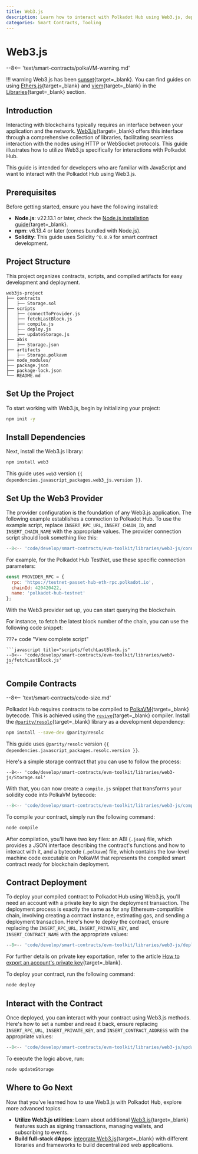 ```yaml
---
title: Web3.js
description: Learn how to interact with Polkadot Hub using Web3.js, deploying Solidity contracts, and interacting with deployed smart contracts.
categories: Smart Contracts, Tooling
---
```


# Web3.js

--8<-- 'text/smart-contracts/polkaVM-warning.md'

!!! warning
    Web3.js has been [sunset](https://blog.chainsafe.io/web3-js-sunset/){target=\_blank}. You can find guides on using [Ethers.js](/develop/smart-contracts/libraries/ethers-js){target=\_blank} and [viem](/develop/smart-contracts/libraries/viem){target=\_blank} in the [Libraries](/develop/smart-contracts/libraries/){target=\_blank} section. 

## Introduction

Interacting with blockchains typically requires an interface between your application and the network. [Web3.js](https://web3js.readthedocs.io/){target=\_blank} offers this interface through a comprehensive collection of libraries, facilitating seamless interaction with the nodes using HTTP or WebSocket protocols. This guide illustrates how to utilize Web3.js specifically for interactions with Polkadot Hub.

This guide is intended for developers who are familiar with JavaScript and want to interact with the Polkadot Hub using Web3.js.

## Prerequisites

Before getting started, ensure you have the following installed:

- **Node.js**: v22.13.1 or later, check the [Node.js installation guide](https://nodejs.org/en/download/current/){target=\_blank}.
- **npm**: v6.13.4 or later (comes bundled with Node.js).
- **Solidity**: This guide uses Solidity `^0.8.9` for smart contract development.

## Project Structure

This project organizes contracts, scripts, and compiled artifacts for easy development and deployment.

```text title="Web3.js Polkadot Hub"
web3js-project
├── contracts
│   ├── Storage.sol
├── scripts
│   ├── connectToProvider.js
│   ├── fetchLastBlock.js
│   ├── compile.js
│   ├── deploy.js
│   ├── updateStorage.js
├── abis
│   ├── Storage.json
├── artifacts
│   ├── Storage.polkavm
├── node_modules/
├── package.json
├── package-lock.json
└── README.md
```

## Set Up the Project

To start working with Web3.js, begin by initializing your project:

```bash
npm init -y
```

## Install Dependencies

Next, install the Web3.js library:

```bash
npm install web3
```

This guide uses `web3` version `{{ dependencies.javascript_packages.web3_js.version }}`.

## Set Up the Web3 Provider

The provider configuration is the foundation of any Web3.js application. The following example establishes a connection to Polkadot Hub. To use the example script, replace `INSERT_RPC_URL`, `INSERT_CHAIN_ID`, and `INSERT_CHAIN_NAME` with the appropriate values. The provider connection script should look something like this:

```javascript title="scripts/connectToProvider.js"
--8<-- 'code/develop/smart-contracts/evm-toolkit/libraries/web3-js/connectToProvider.js'
```

For example, for the Polkadot Hub TestNet, use these specific connection parameters:

```js
const PROVIDER_RPC = {
  rpc: 'https://testnet-passet-hub-eth-rpc.polkadot.io',
  chainId: 420420422,
  name: 'polkadot-hub-testnet'
};
```

With the Web3 provider set up, you can start querying the blockchain.

For instance, to fetch the latest block number of the chain, you can use the following code snippet:

???+ code "View complete script"

    ```javascript title="scripts/fetchLastBlock.js"
    --8<-- 'code/develop/smart-contracts/evm-toolkit/libraries/web3-js/fetchLastBlock.js'
    ```

## Compile Contracts

--8<-- 'text/smart-contracts/code-size.md'

Polkadot Hub requires contracts to be compiled to [PolkaVM](/smart-contracts/for-eth-devs/dual-vm-stack/){target=\_blank} bytecode. This is achieved using the [`revive`](https://github.com/paritytech/revive/tree/v0.2.0/js/resolc){target=\_blank} compiler. Install the [`@parity/resolc`](https://github.com/paritytech/revive){target=\_blank} library as a development dependency:

```bash
npm install --save-dev @parity/resolc
```

This guide uses `@parity/resolc` version `{{ dependencies.javascript_packages.resolc.version }}`.

Here's a simple storage contract that you can use to follow the process:

```solidity title="contracts/Storage.sol"
--8<-- 'code/develop/smart-contracts/evm-toolkit/libraries/web3-js/Storage.sol'
```

With that, you can now create a `compile.js` snippet that transforms your solidity code into PolkaVM bytecode:

```javascript title="scripts/compile.js"
--8<-- 'code/develop/smart-contracts/evm-toolkit/libraries/web3-js/compile.js'
```

To compile your contract, simply run the following command:

```bash
node compile
```

After compilation, you'll have two key files: an ABI (`.json`) file, which provides a JSON interface describing the contract's functions and how to interact with it, and a bytecode (`.polkavm`) file, which contains the low-level machine code executable on PolkaVM that represents the compiled smart contract ready for blockchain deployment.

## Contract Deployment

To deploy your compiled contract to Polkadot Hub using Web3.js, you'll need an account with a private key to sign the deployment transaction. The deployment process is exactly the same as for any Ethereum-compatible chain, involving creating a contract instance, estimating gas, and sending a deployment transaction. Here's how to deploy the contract, ensure replacing the `INSERT_RPC_URL`, `INSERT_PRIVATE_KEY`, and `INSERT_CONTRACT_NAME` with the appropriate values:

```javascript title="scripts/deploy.js"
--8<-- 'code/develop/smart-contracts/evm-toolkit/libraries/web3-js/deploy.js'
```

For further details on private key exportation, refer to the article [How to export an account's private key](https://support.metamask.io/configure/accounts/how-to-export-an-accounts-private-key/){target=\_blank}.

To deploy your contract, run the following command:

```bash
node deploy
```

## Interact with the Contract

Once deployed, you can interact with your contract using Web3.js methods. Here's how to set a number and read it back, ensure replacing `INSERT_RPC_URL`, `INSERT_PRIVATE_KEY`, and `INSERT_CONTRACT_ADDRESS` with the appropriate values:

```javascript title="scripts/updateStorage.js"
--8<-- 'code/develop/smart-contracts/evm-toolkit/libraries/web3-js/updateStorage.js'
```

To execute the logic above, run:

```bash
node updateStorage
```

## Where to Go Next

Now that you’ve learned how to use Web3.js with Polkadot Hub, explore more advanced topics:

- **Utilize Web3.js utilities**: Learn about additional [Web3.js](https://docs.web3js.org/){target=\_blank} features such as signing transactions, managing wallets, and subscribing to events.
- **Build full-stack dApps**: [integrate Web3.js](https://docs.web3js.org/guides/dapps/intermediate-dapp){target=\_blank} with different libraries and frameworks to build decentralized web applications.
